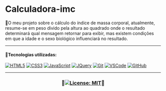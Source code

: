 # Calculadora-imc
🔸O meu projeto sobre o cálculo do índice de massa corporal, atualmente, resume-se em peso divido pela altura ao quadrado onde o resultado determinará qual mensagem retornar para exibir, mas existem condições em que a idade e o sexo biológico influenciará no resultado. 
***
#### 🔸Tecnologias utilizadas:

[![HTML5](https://skills.thijs.gg/icons?i=html)](https://pt.wikipedia.org/wiki/HTML5)
[![CSS3](https://skills.thijs.gg/icons?i=css)](https://pt.wikipedia.org/wiki/CSS3)
[![JavaScript](https://skills.thijs.gg/icons?i=js)](https://pt.wikipedia.org/wiki/JavaScript)
[![JQuery](https://skills.thijs.gg/icons?i=jquery)](https://pt.wikipedia.org/wiki/JQuery)
[![Git](https://skills.thijs.gg/icons?i=git)](https://pt.wikipedia.org/wiki/Git)
[![VSCode](https://skills.thijs.gg/icons?i=vscode)](https://pt.wikipedia.org/wiki/Visual_Studio_Code)
[![GitHub](https://skills.thijs.gg/icons?i=github)](https://pt.wikipedia.org/wiki/GitHub)

***
### <p align="center">🔸[![License: MIT](https://img.shields.io/badge/License-MIT-yellow.svg)](https://opensource.org/licenses/MIT)🔸</p>


